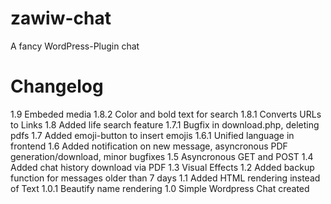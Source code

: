 zawiw-chat
==========

A fancy WordPress-Plugin chat

Changelog
=========
1.9
	Embeded media
1.8.2
	Color and bold text for search
1.8.1
	Converts URLs to Links
1.8
	Added life search feature
1.7.1
	Bugfix in download.php, deleting pdfs
1.7
	Added emoji-button to insert emojis
1.6.1
	Unified language in frontend
1.6
	Added notification on new message, asyncronous PDF generation/download, minor bugfixes
1.5
	Asyncronous GET and POST
1.4
	Added chat history download via PDF
1.3
	Visual Effects
1.2
	Added backup function for messages older than 7 days
1.1
	Added HTML rendering instead of Text
1.0.1
	Beautify name rendering
1.0
	Simple Wordpress Chat created
